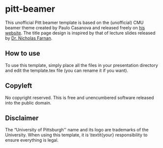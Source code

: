 # pitt-beamer
This unofficial Pitt beamer template is based on the (unofficial) CMU beamer theme created by Paulo Casanova and released freely on [his website][1].
The title page design is inspired by that of lecture slides released by [Dr. Nicholas Farnan][2].

## How to use
To use this template, simply place all the files in your presentation directory and edit the template.tex file (you can rename it if you want).

## Copyleft
No copyright reserved. This is free and unencumbered software released into the public domain.
 
## Disclaimer
The “University of Pittsburgh'' name and its logo are trademarks of the University. When using this template, it is \textit{your} responsibility to ensure everything is legal.

[1]:	http://www.cs.cmu.edu/~pcasanov/
[2]:	http://people.cs.pitt.edu/~nlf4/